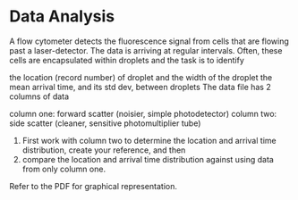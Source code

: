 # Data Analysis

A flow cytometer detects the fluorescence signal from cells that are flowing past a laser-detector. The data is arriving at regular intervals. Often, these cells are encapsulated within droplets and the task is to identify

the location (record number) of droplet and the width of the droplet the mean arrival time, and its std dev, between droplets The data file has 2 columns of data

column one: forward scatter (noisier, simple photodetector)
column two: side scatter (cleaner, sensitive photomultiplier tube)

1. First work with column two to determine the location and arrival time distribution, create your reference, and then 
2. compare the location and arrival time distribution against using data from only column one. 

Refer to the PDF for graphical representation.
